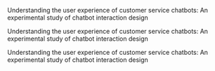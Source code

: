 Understanding the user experience of customer service chatbots: An experimental study of chatbot interaction design

Understanding the user experience of customer service chatbots: An experimental study of chatbot interaction design

Understanding the user experience of customer service chatbots: An experimental study of chatbot interaction design